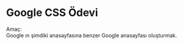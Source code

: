 # Google CSS Ödevi 

Amaç:<br> Google ın şimdiki anasayfasına benzer Google anasayfası oluşturmak.


